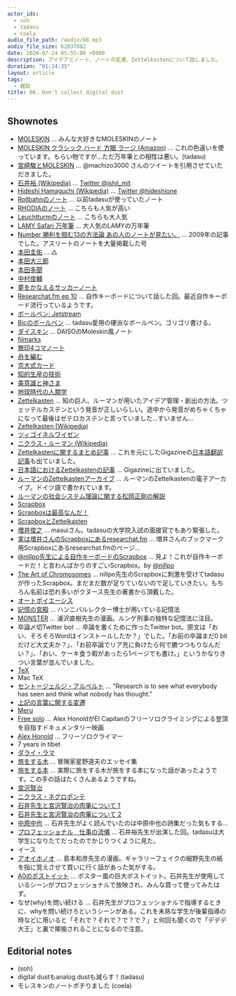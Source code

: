 ```yaml
---
actor_ids:
  - soh
  - tadasu
  - coela
audio_file_path: /audio/66.mp3
audio_file_size: 62837082
date: 2020-07-24 05:55:00 +0900
description: アイデアとノート、ノートの変遷、Zettelkastenについて話しました。
duration: "01:24:35"
layout: article
tags:
  - 雑談
title: 66. Don't collect digital dust
---
```


## Shownotes

- [MOLESKIN](https://us.moleskine.com/en/) ... みんな大好きなMOLESKINのノート
- [MOLESKIN クラシック ハード 方眼 ラージ (Amazon)](https://www.amazon.co.jp/dp/B00NS9YDNK/?tag=researchatf04-22) ... これの色違いを使っています。もらい物ですが...ただ万年筆との相性は悪い。(tadasu)
- [宮崎駿とMOLESKIN](https://twitter.com/machizo3000/status/797820597552021504) ... @machizo3000 さんのツイートを引用させていただきました。
- [石井裕 (Wikipedia)](https://ja.wikipedia.org/wiki/%E7%9F%B3%E4%BA%95%E8%A3%95_(%E3%82%B3%E3%83%B3%E3%83%94%E3%83%A5%E3%83%BC%E3%82%BF%E3%83%BC%E7%A0%94%E7%A9%B6%E8%80%85)) ... [Twitter @ishii_mit](https://twitter.com/ishii_mit)
- [Hideshi Hamaguchi (Wikipedia)](https://en.wikipedia.org/wiki/Hideshi_Hamaguchi) ... [Twitter @hideshione](https://twitter.com/hideshione)
- [Rollbahnのノート](https://www.amazon.co.jp/dp/B007B8N2YA/?tag=researchatf04-22) ... 以前tadasuが使っていたノート
- [RHODIAのノート](https://www.amazon.co.jp/dp/B00JO1IFLW/?tag=researchatf04-22) ... こちらも人気が高い
- [Leuchtturmのノート](https://www.amazon.co.jp/dp/B002TSIMW4/?tag=researchatf04-22) ... こちらも大人気
- [LAMY Safari  万年筆](https://www.amazon.co.jp/dp/B000UTO0XE/?tag=researchatf04-22) ... 大人気のLAMYの万年筆
- [Number 勝利を掴む13の方法論 あの人のノートが見たい。](https://number.bunshun.jp/articles/-/247) ... 2009年の記事でした。アスリートのノートを大量掲載した号
- [本田圭佑](https://ja.wikipedia.org/wiki/%E6%9C%AC%E7%94%B0%E5%9C%AD%E4%BD%91) ... △
- [本田大三郎](https://ja.wikipedia.org/wiki/%E6%9C%AC%E7%94%B0%E5%A4%A7%E4%B8%89%E9%83%8E)
- [本田多聞](https://ja.wikipedia.org/wiki/%E6%9C%AC%E7%94%B0%E5%A4%9A%E8%81%9E)
- [中村俊輔](https://ja.wikipedia.org/wiki/%E4%B8%AD%E6%9D%91%E4%BF%8A%E8%BC%94)
- [夢をかなえるサッカーノート](https://www.amazon.co.jp/dp/4163717404/?tag=researchatf04-22)
- [Researchat.fm ep 10](https://researchat.fm/episode/10) ... 自作キーボードについて話した回。最近自作キーボード流行っているようです。
- [ボールペン: Jetstream](https://www.amazon.co.jp/dp/B001C09BS4/?tag=researchatf04-22)
- [Bicのボールペン](https://www.amazon.co.jp/dp/B004NNKJQA/?tag=researchatf04-22) ... tadasu愛用の硬派なボールペン。ゴリゴリ書ける。
- [ダイスキン](https://kurashi-no.jp/I0027512) ... DAISOのMoleskin風ノート
- [filmarks](https://filmarks.com/)
- [無印4コマノート](https://www.muji.com/jp/ja/store/cmdty/detail/4550182109900)
- [舟を編む](https://www.amazon.co.jp/dp/B00GCHGF72/?tag=researchatf04-22)
- [京大式カード](https://www.amazon.co.jp/dp/B003FGLVPO/?tag=researchatf04-22)
- [知的生産の技術](https://www.amazon.co.jp/dp/B014R3S71E/?tag=researchatf04-22)
- [美意識と神さま](https://www.amazon.co.jp/dp/4122011914/?tag=researchatf04-22)
- [地球時代の人類学](https://www.amazon.co.jp/dp/B000J7HWQY/?tag=researchatf04-22)
- [Zettelkasten](https://zettelkasten.de/) ... 知の巨人、ルーマンが用いたアイデア管理・創出の方法。ツェッテルカステンという発音が正しいらしい。途中から発音がめちゃくちゃになって最後はゼテロカステンと言っていました...すいません...
- [Zettelkasten (Wikipedia)](https://en.wikipedia.org/wiki/Zettelkasten)
- [ツィゴイネルワイゼン](https://www.amazon.co.jp/dp/B00W20F5OM/?tag=researchatf04-22)
- [ニクラス・ルーマン (Wikipedia)](https://ja.wikipedia.org/wiki/%E3%83%8B%E3%82%AF%E3%83%A9%E3%82%B9%E3%83%BB%E3%83%AB%E3%83%BC%E3%83%9E%E3%83%B3) 
- [Zettelkastenに関するまとめ記事](https://writingcooperative.com/zettelkasten-how-one-german-scholar-was-so-freakishly-productive-997e4e0ca125) ... これを元にしたGigazineの[日本語翻訳記事](https://gigazine.net/news/20200604-zettelkasten-note/)も出ていました。
- [日本語におけるZettelkastenの記事](https://gigazine.net/news/20200604-zettelkasten-note/) ... Gigazineに出ていました。
- [ルーマンのZettelkastenアーカイブ](https://niklas-luhmann-archiv.de/bestand/zettelkasten/inhaltsuebersicht) ... ルーマンのZettelkastenの電子アーカイブ。ドイツ語で書かれています。
- [ルーマンの社会システム理論に関する松岡正剛の解説](https://1000ya.isis.ne.jp/1349.html)
- [Scrapbox](https://scrapbox.io)
- [Scrapboxは最高なんだ！](https://scrapbox.io/masui/Scrapbook)
- [ScrapboxとZettelkasten](https://forum.zettelkasten.de/discussion/895/using-scrapbox-as-a-zettel-notes-archive)
- [増井俊之](https://scrapbox.io/masui/) ... masuiさん。tadasuの大学院入試の面接官でもあり緊張した。
- [実は増井さんのScrapboxにあるresearchat.fm](https://scrapbox.io/masui-bookmarks/Researchat.fm) ... 増井さんのブックマーク用Scrapboxにあるresearchat.fmのページ...
- [@nillpo先生による自作キーボードのScrapbox](https://scrapbox.io/MECHKEYS/) ... 見よ！これが自作キーボードだ！と言わんばかりのすごいScrapbox。by [@nillpo](https://twitter.com/nillpo)
- [The Art of Chromosomes](https://scrapbox.io/chromosome/) ... nillpo先生のScrapboxに刺激を受けてtadasuが作ったScrapbox。まだまだ数が足りていないので足していきたい。もちろん名前は恐れ多いがクヌース先生の著書から頂戴した。
- [オートポイエーシス](https://ja.wikipedia.org/wiki/%E3%82%AA%E3%83%BC%E3%83%88%E3%83%9D%E3%82%A4%E3%82%A8%E3%83%BC%E3%82%B7%E3%82%B9)
- [記憶の宮殿](https://lifehacking.jp/2008/09/creating-a-memory-palace/) ... ハンニバルレクター博士が用いている記憶法
- [MONSTER](https://www.amazon.co.jp/dp/4091809049/?tag=researchatf04-22) ... 浦沢直樹先生の漫画。ルンゲ刑事の独特な記憶法に注目。
- 卒論〆切Twitter bot ... 卒論を書くために作ったTwitter bot。原文は「おい、そろそろWordはインストールしたか？」でした。「お前の卒論まだ0 bitだけど大丈夫か？」、「お前卒論でリア充に負けたら何で勝つつもりなんだい？」、「おい、ケーキ食う暇があったら1ページでも書け。」というかなりきつい言葉が並んでいました。
- [TeX](https://en.wikipedia.org/wiki/TeX)
- Mac TeX
- [セント＝ジェルジ・アルベルト](https://ja.wikipedia.org/wiki/%E3%82%BB%E3%83%B3%E3%83%88%EF%BC%9D%E3%82%B8%E3%82%A7%E3%83%AB%E3%82%B8%E3%83%BB%E3%82%A2%E3%83%AB%E3%83%99%E3%83%AB%E3%83%88) ... "Research is to see what everybody has seen and think what nobody has thought."
- [上記の言葉に関する変遷](https://www.quora.com/Who-made-this-quote-Discovery-consists-of-seeing-what-everybody-has-seen-and-thinking-what-nobody-has-thought
)
- [Meru](https://www.amazon.co.jp/dp/B073G9J46L/?tag=researchatf04-22)
- [Free solo](https://www.amazon.co.jp/dp/B081S5T3QR/?tag=researchatf04-22) ... Alex HonoldがEl Capitanのフリーソロクライミングによる登頂を目指すドキュメンタリー映画
- [Alex Honold](https://en.wikipedia.org/wiki/Alex_Honnold) ... フリーソロクライマー
- 7 years in tibet
- [ダライ・ラマ](https://ja.wikipedia.org/wiki/%E3%83%80%E3%83%A9%E3%82%A4%E3%83%BB%E3%83%A9%E3%83%9E)
- [旅をする木](https://www.amazon.co.jp/dp/4167515024/?tag=researchatf04-22) ... 冒険家星野道夫のエッセイ集
- [旅をする本](https://www.kyoyodo.com/article/%E8%AA%AD%E6%9B%B8%E6%84%9F%E6%83%B3%E6%96%87%E3%81%AB%E3%82%82%E3%81%8A%E3%81%99%E3%81%99%E3%82%81%E3%80%8E%E6%97%85%E3%82%92%E3%81%99%E3%82%8B%E6%9C%A8%E3%80%8F%E3%81%9D%E3%81%97%E3%81%A6%E3%80%8E/) ... 実際に旅をする木が旅をする本になった話があったようです。この手の話はたくさんあるようですね。
- [宮沢賢治](https://ja.wikipedia.org/wiki/%E5%AE%AE%E6%B2%A2%E8%B3%A2%E6%B2%BB)
- [ニクラス・ネグロポンテ](https://ja.wikipedia.org/wiki/%E3%83%8B%E3%82%B3%E3%83%A9%E3%82%B9%E3%83%BB%E3%83%8D%E3%82%B0%E3%83%AD%E3%83%9D%E3%83%B3%E3%83%86)
- [石井先生と宮沢賢治の肉筆について 1](https://next.rikunabi.com/tech/docs/ct_s03600.jsp?p=000789)
- [石井先生と宮沢賢治の肉筆について 2](https://ascii.jp/elem/000/000/051/51983/)
- [中原中也](https://ja.wikipedia.org/wiki/%E4%B8%AD%E5%8E%9F%E4%B8%AD%E4%B9%9F) ... 石井先生がよく読んでいたのは中原中也の詩集だった気もする...
- [プロフェッショナル　仕事の流儀](https://www.nhk.or.jp/professional/2007/0208/index.html) ... 石井裕先生が出演した回。tadasuは大学生になりたてだったのでかじりつくように見た。
- イース
- [アオイホノオ](https://www.amazon.co.jp/dp/B089GNY494/?tag=researchatf04-22) ... 島本和彦先生の漫画。ギャラリーフェイクの細野先生の紙を指に覚えさせて買いに行く話があった気がする。
- [A0のポストイット](https://www.amazon.co.jp/dp/B00006IA99/tag=researchatf04-22) ... ポスター風の巨大ポストイット。石井先生が使用しているシーンがプロフェッショナルで放映され、みんな買って使ってみたはず。
- なぜ(why)を問い続ける ... 石井先生がプロフェッショナルで指導するときに、whyを問い続けろというシーンがある。これを未熟な学生が後輩指導の時などに用いると「それで？それで？で？で？」と何回も聞くので「デデデ大王」と裏で揶揄されることになるので注意。

## Editorial notes
- (soh)
- digital dustもanalog dustも減らす！(tadasu)
- モレスキンのノートポチりました (coela)
